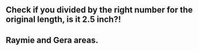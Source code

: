 ## Check if you divided by the right number for the original length, is it 2.5 inch?!

## Raymie and Gera areas.
